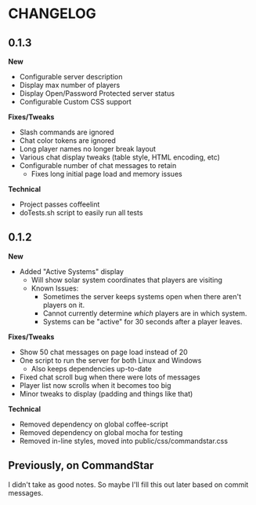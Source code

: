 CHANGELOG
=========

0.1.3
-----

**New**

* Configurable server description
* Display max number of players
* Display Open/Password Protected server status
* Configurable Custom CSS support

**Fixes/Tweaks**

* Slash commands are ignored
* Chat color tokens are ignored
* Long player names no longer break layout
* Various chat display tweaks (table style, HTML encoding, etc)
* Configurable number of chat messages to retain
  * Fixes long initial page load and memory issues

**Technical**

* Project passes coffeelint
* doTests.sh script to easily run all tests

0.1.2
-----

**New**

* Added "Active Systems" display
    * Will show solar system coordinates that players are visiting
    * Known Issues:
        * Sometimes the server keeps systems open when there aren't players
          on it.
        * Cannot currently determine *which* players are in which system.
        * Systems can be "active" for 30 seconds after a player leaves.

**Fixes/Tweaks**

* Show 50 chat messages on page load instead of 20
* One script to run the server for both Linux and Windows
    * Also keeps dependencies up-to-date
* Fixed chat scroll bug when there were lots of messages
* Player list now scrolls when it becomes too big
* Minor tweaks to display (padding and things like that)

**Technical**

* Removed dependency on global coffee-script
* Removed dependency on global mocha for testing
* Removed in-line styles, moved into public/css/commandstar.css

Previously, on CommandStar
--------------------------

I didn't take as good notes.  So maybe I'll fill this out later based on commit
messages.


